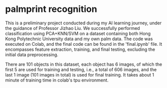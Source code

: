 # palmprint recognition
This is a preliminary project conducted during my AI learning journey, under the guidance of Professor Jizhao Liu. We successfully performed classification using PCA+KNN/SVM on a dataset containing both Hong Kong Polytechnic University data and my own palm data. The code was executed on Colab, and the final code can be found in the 'final.ipynb' file. It encompasses feature extraction, training, and final testing, excluding the initial data preprocessing.

There are 101 objects in this dataset, each object has 6 images, of which the first 5 are used for training and testing, i.e., a total of 606 images, and the last 1 image (101 images in total) is used for final training. It takes about 1 minute of training time in colab's tpu environment.
